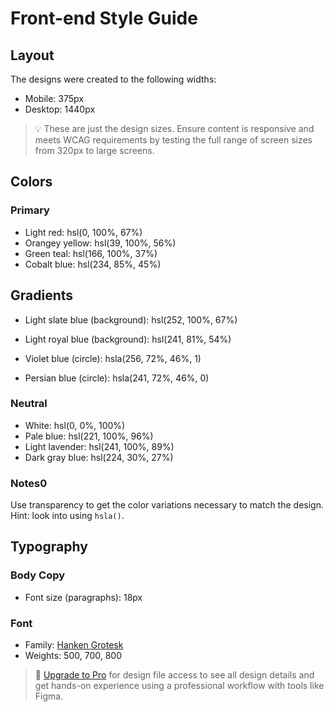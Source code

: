 # Front-end Style Guide

## Layout

The designs were created to the following widths:

- Mobile: 375px
- Desktop: 1440px <!--Done-->

> 💡 These are just the design sizes. Ensure content is responsive and meets WCAG requirements by testing the full range of screen sizes from 320px to large screens.

## Colors

### Primary

- Light red: hsl(0, 100%, 67%) <!--Done-->
- Orangey yellow: hsl(39, 100%, 56%) <!--Done-->
- Green teal: hsl(166, 100%, 37%) <!--Done-->
- Cobalt blue: hsl(234, 85%, 45%) <!--Done-->

## Gradients

- Light slate blue (background): hsl(252, 100%, 67%) <!--Done-->
- Light royal blue (background): hsl(241, 81%, 54%)  <!--Done-->

- Violet blue (circle): hsla(256, 72%, 46%, 1) <!--Done-->
- Persian blue (circle): hsla(241, 72%, 46%, 0) <!--Done-->



### Neutral

- White: hsl(0, 0%, 100%) <!--76-->
- Pale blue: hsl(221, 100%, 96%)
- Light lavender: hsl(241, 100%, 89%) <!--Your Result-->
- Dark gray blue: hsl(224, 30%, 27%) <!--summary-->

### Notes0

Use transparency to get the color variations necessary to match the design. Hint: look into using `hsla()`.

## Typography

### Body Copy

- Font size (paragraphs): 18px <!--Done-->

### Font

- Family: [Hanken Grotesk](https://fonts.google.com/specimen/Hanken+Grotesk)
- Weights: 500, 700, 800

> 💎 [Upgrade to Pro](https://www.frontendmentor.io/pro?ref=style-guide) for design file access to see all design details and get hands-on experience using a professional workflow with tools like Figma.
